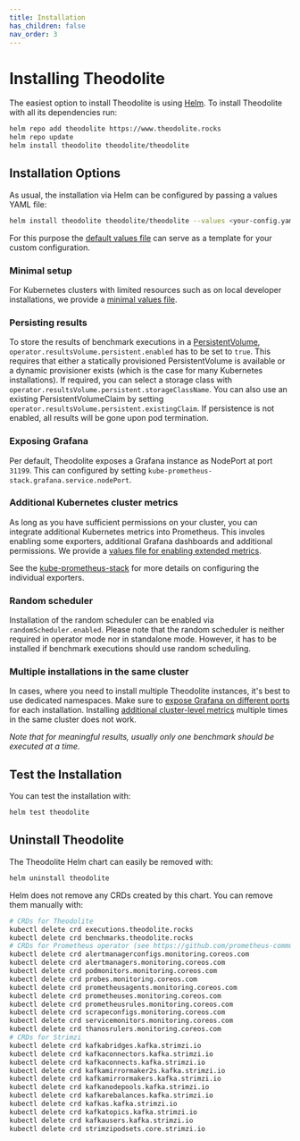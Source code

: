 ```yaml
---
title: Installation
has_children: false
nav_order: 3
---
```


# Installing Theodolite

The easiest option to install Theodolite is using [Helm](https://helm.sh).
To install Theodolite with all its dependencies run:

```sh
helm repo add theodolite https://www.theodolite.rocks
helm repo update
helm install theodolite theodolite/theodolite
```

## Installation Options

As usual, the installation via Helm can be configured by passing a values YAML file:

```sh
helm install theodolite theodolite/theodolite --values <your-config.yaml>
```

For this purpose the [default values file](https://github.com/cau-se/theodolite/blob/main/helm/values.yaml) can serve as a template for your custom configuration.

### Minimal setup

For Kubernetes clusters with limited resources such as on local developer installations, we provide a [minimal values file](https://github.com/cau-se/theodolite/blob/main/helm/preconfigs/minimal.yaml).

### Persisting results

To store the results of benchmark executions in a [PersistentVolume](https://kubernetes.io/docs/concepts/storage/persistent-volumes), `operator.resultsVolume.persistent.enabled` has to be set to `true`. This requires that either a statically provisioned PersistentVolume is available or a dynamic provisioner exists (which is the case for many Kubernetes installations). If required, you can select a storage class with `operator.resultsVolume.persistent.storageClassName`.
You can also use an existing PersistentVolumeClaim by setting `operator.resultsVolume.persistent.existingClaim`.
If persistence is not enabled, all results will be gone upon pod termination.

### Exposing Grafana

Per default, Theodolite exposes a Grafana instance as NodePort at port `31199`. This can configured by setting `kube-prometheus-stack.grafana.service.nodePort`.

### Additional Kubernetes cluster metrics

As long as you have sufficient permissions on your cluster, you can integrate additional Kubernetes metrics into Prometheus. This involes enabling some exporters, additional Grafana dashboards and additional permissions. We provide a [values file for enabling extended metrics](https://github.com/cau-se/theodolite/blob/main/helm/preconfigs/extended-metrics.yaml).

See the [kube-prometheus-stack](https://github.com/prometheus-community/helm-charts/tree/main/charts/kube-prometheus-stack) for more details on configuring the individual exporters.

### Random scheduler

Installation of the random scheduler can be enabled via `randomScheduler.enabled`. Please note that the random scheduler is neither required in operator mode nor in standalone mode. However, it has to be installed if benchmark executions should use random scheduling.

<!-- **TODO:** link-->

### Multiple installations in the same cluster

In cases, where you need to install multiple Theodolite instances, it's best to use dedicated namespaces.
Make sure to [expose Grafana on different ports](#exposing-grafana) for each installation.
Installing [additional cluster-level metrics](#additional-kubernetes-cluster-metrics) multiple times in the same cluster does not work.

*Note that for meaningful results, usually only one benchmark should be executed at a time.*


## Test the Installation

You can test the installation with:

```sh
helm test theodolite
```


## Uninstall Theodolite

The Theodolite Helm chart can easily be removed with:

```sh
helm uninstall theodolite
```

Helm does not remove any CRDs created by this chart. You can remove them manually with:

```sh
# CRDs for Theodolite
kubectl delete crd executions.theodolite.rocks
kubectl delete crd benchmarks.theodolite.rocks
# CRDs for Prometheus operator (see https://github.com/prometheus-community/helm-charts/tree/main/charts/kube-prometheus-stack#uninstall-chart)
kubectl delete crd alertmanagerconfigs.monitoring.coreos.com
kubectl delete crd alertmanagers.monitoring.coreos.com
kubectl delete crd podmonitors.monitoring.coreos.com
kubectl delete crd probes.monitoring.coreos.com
kubectl delete crd prometheusagents.monitoring.coreos.com
kubectl delete crd prometheuses.monitoring.coreos.com
kubectl delete crd prometheusrules.monitoring.coreos.com
kubectl delete crd scrapeconfigs.monitoring.coreos.com
kubectl delete crd servicemonitors.monitoring.coreos.com
kubectl delete crd thanosrulers.monitoring.coreos.com
# CRDs for Strimzi
kubectl delete crd kafkabridges.kafka.strimzi.io
kubectl delete crd kafkaconnectors.kafka.strimzi.io
kubectl delete crd kafkaconnects.kafka.strimzi.io
kubectl delete crd kafkamirrormaker2s.kafka.strimzi.io
kubectl delete crd kafkamirrormakers.kafka.strimzi.io
kubectl delete crd kafkanodepools.kafka.strimzi.io
kubectl delete crd kafkarebalances.kafka.strimzi.io
kubectl delete crd kafkas.kafka.strimzi.io
kubectl delete crd kafkatopics.kafka.strimzi.io
kubectl delete crd kafkausers.kafka.strimzi.io
kubectl delete crd strimzipodsets.core.strimzi.io
```
